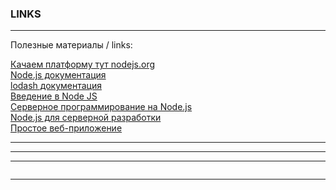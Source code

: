 ### LINKS  

---  

Полезные материалы / links:  

[Качаем платформу тут nodejs.org](https://nodejs.org/en/download/)  
[Node.js документация](https://nodejs.org/api/)  
[lodash документация](https://lodash.com/docs/)  
[Введение в Node JS](https://metanit.com/web/nodejs/1.1.php)  
[Серверное программирование на Node.js](https://code.tutsplus.com/ru/tutorials/learning-server-side-javascript-with-nodejs--net-10044)  
[Node.js для серверной разработки](https://habr.com/ru/company/ruvds/blog/345164/)  
[Простое веб-приложение](https://umbrellait.com/ru/blog/how-to-build-a-simple-web-application-using-node-js/)  

--- 


---  


---  

```

```

---  


